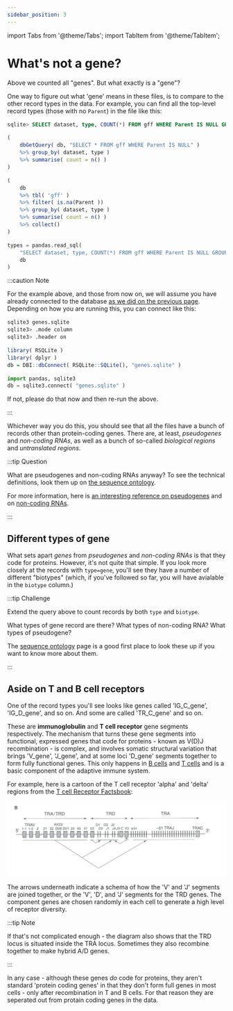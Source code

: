 ```yaml
---
sidebar_position: 3
---
```


import Tabs from '@theme/Tabs';
import TabItem from '@theme/TabItem';

# What's not a gene?

Above we counted all "genes".  But what exactly is a "gene"?

One way to figure out what 'gene' means in these files, is to compare to the other record types in the data. For
example, you can find all the top-level record types (those with no `Parent`) in the file like this:

<Tabs groupId="language">
<TabItem value="sqlite" label="sqlite3 code">

```sql
sqlite> SELECT dataset, type, COUNT(*) FROM gff WHERE Parent IS NULL GROUP BY dataset, type
```

</TabItem>
<TabItem value="R" label="R code">

```r
(
	dbGetQuery( db, "SELECT * FROM gff WHERE Parent IS NULL" )
	%>% group_by( dataset, type )
	%>% summarise( count = n() )
)
```

</TabItem>

<TabItem value="dbplyR" label="dbplyr code">

```r
(
	db
	%>% tbl( 'gff' )
	%>% filter( is.na(Parent ))
	%>% group_by( dataset, type )
	%>% summarise( count = n() )
	%>% collect()
)
```

</TabItem>

<TabItem value="python" label="Python code">

```python
types = pandas.read_sql(
	"SELECT dataset, type, COUNT(*) FROM gff WHERE Parent IS NULL GROUP BY dataset, type",
	db
)
```
</TabItem>

</Tabs>

:::caution Note

For the example above, and those from now on, we will assume you have already connected to the database [as we did on
the previous page](./002_Counting_genes_1.md).  Depending on how you are running this, you can connect like this:

<Tabs groupId="language">
<TabItem value="sqlite" label="sqlite3 code">

```sh
sqlite3 genes.sqlite
sqlite3> .mode column
sqlite3> .header on
```

</TabItem>

<TabItem value="R" label="R code">

```r
library( RSQLite )
library( dplyr )
db = DBI::dbConnect( RSQLite::SQLite(), "genes.sqlite" )
```

</TabItem>
<TabItem value="python" label="Python code">

```python
import pandas, sqlite3
db = sqlite3.connect( "genes.sqlite" )
```

</TabItem>
</Tabs>

If not, please do that now and then re-run the above.

:::

Whichever way you do this, you should see that all the files have a bunch of records other than protein-coding genes.
There are, at least, *pseudogenes* and *non-coding RNAs*, as well as a bunch of so-called *biological regions* and
*untranslated regions*.

:::tip Question

What are pseudogenes and non-coding RNAs anyway?  To see the technical definitions, look them up on [the sequence
ontology](http://www.sequenceontology.org/browser/obob.cgi).

For more information, here is [an interesting reference on
pseudogenes](https://www.ncbi.nlm.nih.gov/pmc/articles/PMC3491395/) and on [non-coding
RNAs](https://www.frontiersin.org/articles/10.3389/fgene.2015.00002/full).

:::

## Different types of gene

What sets apart *genes* from *pseudogenes* and *non-coding RNAs* is that they code for proteins. However, it's not quite
that simple. If you look more closely at the records with `type=gene`, you'll see they have a number of different
"biotypes" (which, if you've followed so far, you will have avialable in the `biotype` column.)

:::tip Challenge

Extend the query above to count records by both `type` and `biotype`.  

What types of gene record are there?  What types of non-coding RNA?  What types of pseudogene?

The [sequence ontology](http://www.sequenceontology.org/browser/obob.cgi) page is a good first place to look these up
if you want to know more about them.

:::

## Aside on T and B cell receptors

One of the record types you'll see looks like genes called 'IG_C_gene', 'IG_D_gene', and so on.  And some are called
'TR_C_gene' and so on.

These are **immunoglobulin** and **T cell receptor** gene segments respectively.  The mechanism that turns these gene
segments into functional, expressed genes that code for proteins - known as V(D)J recombination - is complex, and
involves somatic structural variation that brings 'V_gene', 'J_gene', and at some loci 'D_gene' segments together to form
fully functional genes.  This only happens in [B cells](https://en.wikipedia.org/wiki/B_cell) and [T
cells](https://en.wikipedia.org/wiki/T_cell) and is a basic component of the adaptive immune system.

For example, here is a cartoon of the T cell receptor 'alpha' and 'delta' regions from the [T cell Receptor Factsbook](https://www.imgt.org/IMGTindex/factsbook.php):

![img](images/t_cell_receptors.png)

The arrows underneath indicate a schema of how the 'V' and 'J' segments are joined together, or the 'V', 'D', and 'J' segments for the TRD genes.
The component genes are chosen randomly in each cell to generate a high level of receptor diversity.  

:::tip Note

If that's not complicated enough - the diagram also shows that the TRD locus is situated inside the TRA locus.
Sometimes they also recombine together to make hybrid A/D genes.

:::

In any case - although these genes *do* code for proteins, they aren't standard 'protein coding genes' in that they
don't form full genes in most cells - only after recombination in T and B cells.  For that reason they are seperated out
from protain coding genes in the data.

